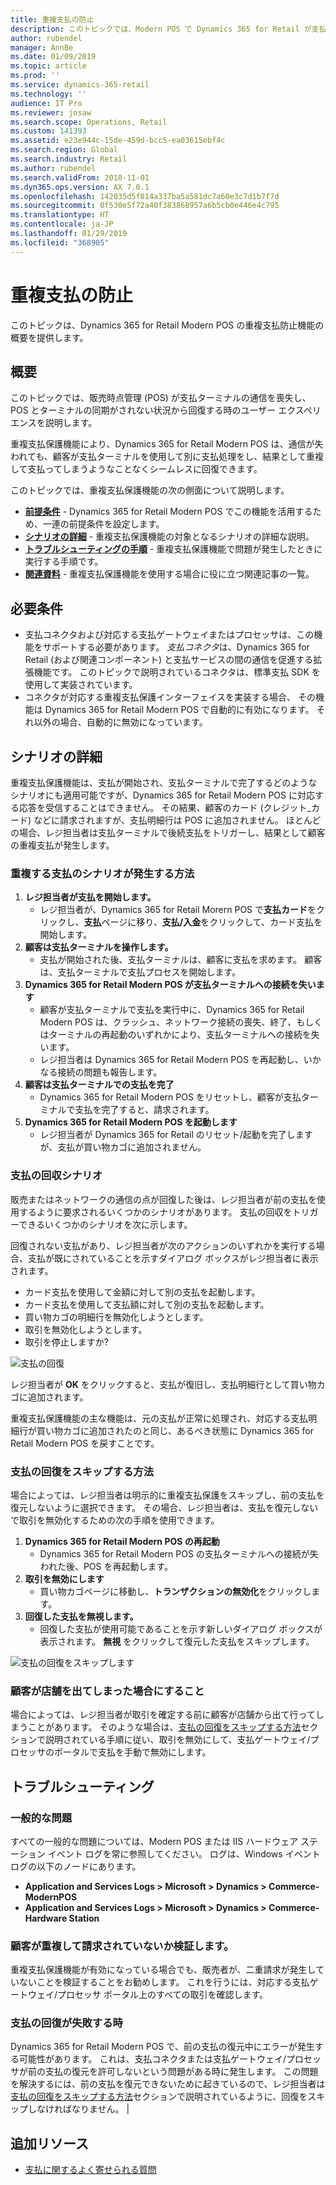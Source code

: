 ```yaml
---
title: 重複支払の防止
description: このトピックでは、Modern POS で Dynamics 365 for Retail が支払いの重複を防ぐ方法について説明します。
author: rubendel
manager: AnnBe
ms.date: 01/09/2019
ms.topic: article
ms.prod: ''
ms.service: dynamics-365-retail
ms.technology: ''
audience: IT Pro
ms.reviewer: josaw
ms.search.scope: Operations, Retail
ms.custom: 141393
ms.assetid: e23e944c-15de-459d-bcc5-ea03615ebf4c
ms.search.region: Global
ms.search.industry: Retail
ms.author: rubendel
ms.search.validFrom: 2018-11-01
ms.dyn365.ops.version: AX 7.0.1
ms.openlocfilehash: 142035d5f814a337ba5a581dc7a60e3c7d1b7f7d
ms.sourcegitcommit: 0f530e5f72a40f383868957a6b5cb0e446e4c795
ms.translationtype: HT
ms.contentlocale: ja-JP
ms.lasthandoff: 01/29/2019
ms.locfileid: "368905"
---
```

# <a name="duplicate-payments-prevention"></a>重複支払の防止
このトピックは、Dynamics 365 for Retail Modern POS の重複支払防止機能の概要を提供します。

## <a name="overview"></a>概要
このトピックでは、販売時点管理 (POS) が支払ターミナルの通信を喪失し、POS とターミナルの同期がされない状況から回復する時のユーザー エクスペリエンスを説明します。

重複支払保護機能により、Dynamics 365 for Retail Modern POS は、通信が失われても、顧客が支払ターミナルを使用して別に支払処理をし、結果として重複して支払ってしまうようなことなくシームレスに回復できます。

このトピックでは、重複支払保護機能の次の側面について説明します。

- **[前提条件](#Prerequisites)** - Dynamics 365 for Retail Modern POS でこの機能を活用するため、一連の前提条件を設定します。
- **[シナリオの詳細](#Scenario-details)** - 重複支払保護機能の対象となるシナリオの詳細な説明。
- **[トラブルシューティングの手順](#Troubleshooting-steps)** - 重複支払保護機能で問題が発生したときに実行する手順です。
- **[関連資料](#Related-articles)** - 重複支払保護機能を使用する場合に役に立つ関連記事の一覧。

## <a name="prerequisites"></a>必要条件
- 支払コネクタおよび対応する支払ゲートウェイまたはプロセッサは、この機能をサポートする必要があります。 *支払コネクタ*は、Dynamics 365 for Retail (および関連コンポーネント) と支払サービスの間の通信を促進する拡張機能です。 このトピックで説明されているコネクタは、標準支払 SDK を使用して実装されています。
- コネクタが対応する重複支払保護インターフェイスを実装する場合、 その機能は Dynamics 365 for Retail Modern POS で自動的に有効になります。 それ以外の場合、自動的に無効になっています。

<!---
The [Implement Duplicate Payment Protection](TODO) article describes in detail how to implement support for the duplicate payment protection feature for a given payment connector.
The [Dynamics 365 Payment Connector for Adyen](TODO) has built in support for the duplicate payment protection feature.
-->


## <a name="scenario-details"></a>シナリオの詳細
重複支払保護機能は、支払が開始され、支払ターミナルで完了するどのようなシナリオにも適用可能ですが、Dynamics 365 for Retail Modern POS に対応する応答を受信することはできません。 その結果、顧客のカード (クレジット_カード) などに請求されますが、支払明細行は POS に追加されません。 ほとんどの場合、レジ担当者は支払ターミナルで後続支払をトリガーし、結果として顧客の重複支払が発生します。

### <a name="how-duplicate-payments-scenarios-are-triggered"></a>重複する支払のシナリオが発生する方法
1. **レジ担当者が支払を開始します。**
    - レジ担当者が、Dynamics 365 for Retail Morern POS で**支払カード**をクリックし、**支払**ページに移り、**支払/入金**をクリックして、カード支払を開始します。
2. **顧客は支払ターミナルを操作します。**
    - 支払が開始された後、支払ターミナルは、顧客に支払を求めます。 顧客は、支払ターミナルで支払プロセスを開始します。 
3. **Dynamics 365 for Retail Modern POS が支払ターミナルへの接続を失います**
    - 顧客が支払ターミナルで支払を実行中に、Dynamics 365 for Retail Modern POS は、クラッシュ、ネットワーク接続の喪失、終了、もしくはターミナルの再起動のいずれかにより、支払ターミナルへの接続を失います。
    - レジ担当者は Dynamics 365 for Retail Modern POS を再起動し、いかなる接続の問題も報告します。
4. **顧客は支払ターミナルでの支払を完了**
    - Dynamics 365 for Retail Modern POS をリセットし、顧客が支払ターミナルで支払を完了すると、請求されます。
5. **Dynamics 365 for Retail Modern POS を起動します**
    - レジ担当者が Dynamics 365 for Retail のリセット/起動を完了しますが、支払が買い物カゴに追加されません。

### <a name="payment-recovery-scenarios"></a>支払の回収シナリオ
販売またはネットワークの通信の点が回復した後は、レジ担当者が前の支払を使用するように要求されるいくつかのシナリオがあります。 支払の回収をトリガーできるいくつかのシナリオを次に示します。

回復されない支払があり、レジ担当者が次のアクションのいずれかを実行する場合、支払が既にされていることを示すダイアログ ボックスがレジ担当者に表示されます。
- カード支払を使用して金額に対して別の支払を起動します。
- カード支払を使用して支払額に対して別の支払を起動します。
- 買い物カゴの明細行を無効化しようとします。
- 取引を無効化しようとします。
- 取引を停止しますか?

![支払の回復](media/Payments/Duplicate-Payment-Protection/Recover-Payment.png)

レジ担当者が **OK** をクリックすると、支払が復旧し、支払明細行として買い物カゴに追加されます。

重複支払保護機能の主な機能は、元の支払が正常に処理され、対応する支払明細行が買い物カゴに追加されたのと同じ、あるべき状態に Dynamics 365 for Retail Modern POS を戻すことです。

### <a name="how-to-skip-payment-recovery"></a>支払の回復をスキップする方法
場合によっては、レジ担当者は明示的に重複支払保護をスキップし、前の支払を復元しないように選択できます。 その場合、レジ担当者は、支払を復元しないで取引を無効化するための次の手順を使用できます。

1. **Dynamics 365 for Retail Modern POS の再起動**
    - Dynamics 365 for Retail Modern POS の支払ターミナルへの接続が失われた後、POS を再起動します。
2. **取引を無効にします**
    - 買い物カゴページに移動し、**トランザクションの無効化**をクリックします。
3. **回復した支払を無視します。**
    - 回復した支払が使用可能であることを示す新しいダイアログ ボックスが表示されます。 **無視** をクリックして復元した支払をスキップします。
    
![支払の回復をスキップします](media/Payments/Duplicate-Payment-Protection/Void-Transaction.png)

### <a name="what-to-do-if-the-customer-leaves-the-store"></a>顧客が店舗を出てしまった場合にすること
場合によっては、レジ担当者が取引を確定する前に顧客が店舗から出て行ってしまうことがあります。 そのような場合は、[支払の回復をスキップする方法](#How-to-skip-payment-recovery)セクションで説明されている手順に従い、取引を無効にして、支払ゲートウェイ/プロセッサのポータルで支払を手動で無効にします。

## <a name="troubleshooting"></a>トラブルシューティング

### <a name="general-issues"></a>一般的な問題
すべての一般的な問題については、Modern POS または IIS ハードウェア ステーション イベント ログを常に参照してください。 ログは、Windows イベント ログの以下のノードにあります。
  - **Application and Services Logs > Microsoft > Dynamics > Commerce-ModernPOS**
  - **Application and Services Logs > Microsoft > Dynamics > Commerce-Hardware Station**

### <a name="validate-that-the-customer-is-not-double-charged"></a>顧客が重複して請求されていないか検証します。
重複支払保護機能が有効になっている場合でも、販売者が、二重請求が発生していないことを検証することをお勧めします。 これを行うには、対応する支払ゲートウェイ/プロセッサ ポータル上のすべての取引を確認します。

### <a name="payment-recovery-fails"></a>支払の回復が失敗する時
Dynamics 365 for Retail Modern POS で、前の支払の復元中にエラーが発生する可能性があります。 これは、支払コネクタまたは支払ゲートウェイ/プロセッサが前の支払の復元を許可しないという問題がある時に発生します。 この問題を解決するには、前の支払を復元できないために起きているので、レジ担当者は[支払の回復をスキップする方法](#How-to-skip-payment-recovery)セクションで説明されているように、回復をスキップしなければなりません。 | 

## <a name="additional-resources"></a>追加リソース
- [支払に関するよく寄せられる質問](https://docs.microsoft.com/en-us/dynamics365/unified-operations/retail/dev-itpro/payments-retail)
